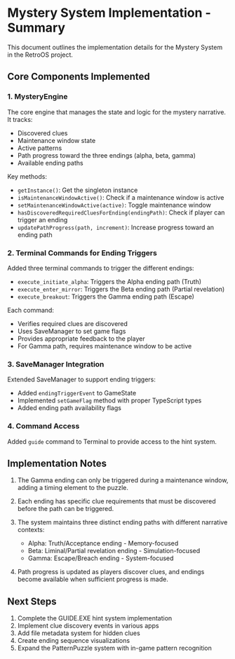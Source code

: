 # Mystery System Implementation - Summary

This document outlines the implementation details for the Mystery System in the RetroOS project.

## Core Components Implemented

### 1. MysteryEngine

The core engine that manages the state and logic for the mystery narrative. It tracks:

- Discovered clues
- Maintenance window state
- Active patterns
- Path progress toward the three endings (alpha, beta, gamma)
- Available ending paths

Key methods:
- `getInstance()`: Get the singleton instance
- `isMaintenanceWindowActive()`: Check if a maintenance window is active
- `setMaintenanceWindowActive(active)`: Toggle maintenance window
- `hasDiscoveredRequiredCluesForEnding(endingPath)`: Check if player can trigger an ending
- `updatePathProgress(path, increment)`: Increase progress toward an ending path

### 2. Terminal Commands for Ending Triggers

Added three terminal commands to trigger the different endings:

- `execute_initiate_alpha`: Triggers the Alpha ending path (Truth)
- `execute_enter_mirror`: Triggers the Beta ending path (Partial revelation)
- `execute_breakout`: Triggers the Gamma ending path (Escape)

Each command:
- Verifies required clues are discovered
- Uses SaveManager to set game flags
- Provides appropriate feedback to the player
- For Gamma path, requires maintenance window to be active

### 3. SaveManager Integration

Extended SaveManager to support ending triggers:

- Added `endingTriggerEvent` to GameState
- Implemented `setGameFlag` method with proper TypeScript types
- Added ending path availability flags

### 4. Command Access

Added `guide` command to Terminal to provide access to the hint system.

## Implementation Notes

1. The Gamma ending can only be triggered during a maintenance window, adding a timing element to the puzzle.

2. Each ending has specific clue requirements that must be discovered before the path can be triggered.

3. The system maintains three distinct ending paths with different narrative contexts:
   - Alpha: Truth/Acceptance ending - Memory-focused
   - Beta: Liminal/Partial revelation ending - Simulation-focused
   - Gamma: Escape/Breach ending - System-focused

4. Path progress is updated as players discover clues, and endings become available when sufficient progress is made.

## Next Steps

1. Complete the GUIDE.EXE hint system implementation
2. Implement clue discovery events in various apps
3. Add file metadata system for hidden clues
4. Create ending sequence visualizations
5. Expand the PatternPuzzle system with in-game pattern recognition
